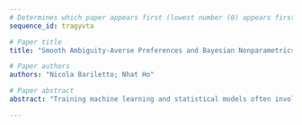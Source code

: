```yaml
--- 
# Determines which paper appears first (lowest number (0) appears first)
sequence_id: tragyvta

# Paper title 
title: "Smooth Ambiguity-Averse Preferences and Bayesian Nonparametrics for Data-Driven Distributionally Robust Optimization"

# Paper authors 
authors: "Nicola Bariletto; Nhat Ho"

# Paper abstract 
abstract: "Training machine learning and statistical models often involves optimizing a data-driven risk criterion. The risk is usually computed with respect to the empirical data distribution, but this may result in poor and unstable out-of-sample performance due to distributional uncertainty. In the spirit of distributionally robust optimization, we propose a novel robust criterion by combining insights from a recent decision-theoretic model of smooth ambiguity-averse preferences and Bayesian nonparametric statistics. The optimization procedure provably enjoys finite-sample and asymptotic statistical performance guarantees. Moreover, the smoothness of the criterion and the properties of the employed Dirichlet process prior allow for easy-to-optimize approximations. The method also achieves promising empirical results as to improving and stabilizing the out-of-sample performance of popular statistical learning algorithms."

--- 
```

